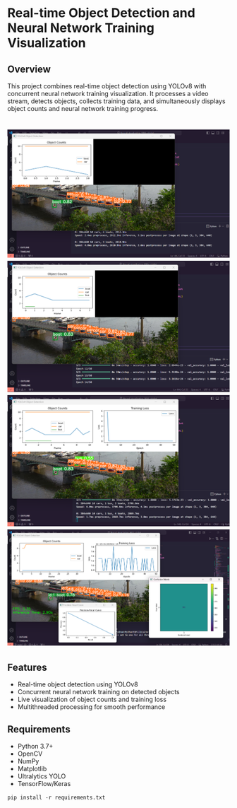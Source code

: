 # Real-time Object Detection and Neural Network Training Visualization

## Overview
This project combines real-time object detection using YOLOv8 with concurrent neural network training visualization. It processes a video stream, detects objects, collects training data, and simultaneously displays object counts and neural network training progress.

<h1 align="center">
<img src="demo1.png">
<img src="demo2.png">
<img src="demo3.png">
<img src="demo4.png">
</h1>

## Features
- Real-time object detection using YOLOv8
- Concurrent neural network training on detected objects
- Live visualization of object counts and training loss
- Multithreaded processing for smooth performance

## Requirements
- Python 3.7+
- OpenCV
- NumPy
- Matplotlib
- Ultralytics YOLO
- TensorFlow/Keras

````
pip install -r requirements.txt
````


